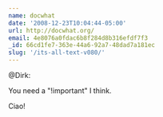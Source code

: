 ```yaml
---
name: docwhat
date: '2008-12-23T10:04:44-05:00'
url: http://docwhat.org/
email: 4e8076a0fdac6b8f284d8b316efdf7f3
_id: 66cd1fe7-363e-44a6-92a7-48dad7a181ec
slug: '/its-all-text-v080/'
---
```


@Dirk:

You need a "!important" I think.

Ciao!
